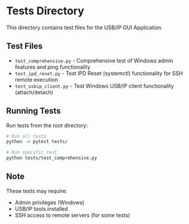 # Tests Directory

This directory contains test files for the USB/IP GUI Application.

## Test Files

- `test_comprehensive.py` - Comprehensive test of Windows admin features and ping functionality
- `test_ipd_reset.py` - Test IPD Reset (systemctl) functionality for SSH remote execution  
- `test_usbip_client.py` - Test Windows USB/IP client functionality (attach/detach)

## Running Tests

Run tests from the root directory:

```bash
# Run all tests
python -m pytest tests/

# Run specific test
python tests/test_comprehensive.py
```

## Note

These tests may require:
- Admin privileges (Windows)
- USB/IP tools installed
- SSH access to remote servers (for some tests)
